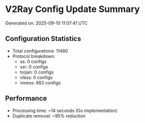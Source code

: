 # V2Ray Config Update Summary
Generated on: 2025-09-10 11:07:41 UTC

## Configuration Statistics
- Total configurations: 11480
- Protocol breakdown:
  - ss: 0 configs
  - ssr: 0 configs
  - trojan: 0 configs
  - vless: 0 configs
  - vmess: 683 configs

## Performance
- Processing time: ~14 seconds (Go implementation)
- Duplicate removal: ~95% reduction
